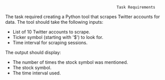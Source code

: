                                                      Task Requirements
The task required creating a Python tool that scrapes Twitter accounts for data. The tool should take the following inputs:

- List of 10 Twitter accounts to scrape.
- Ticker symbol (starting with '$') to look for.
- Time interval for scraping sessions.

The output should display:
- The number of times the stock symbol was mentioned.
- The stock symbol.
- The time interval used.
